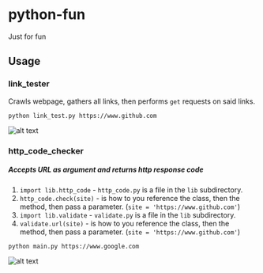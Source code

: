 # python-fun
Just for fun

## Usage

### link_tester
Crawls webpage, gathers all links, then performs `get` requests on said links.

```
python link_test.py https://www.github.com
```
![alt text](https://i.imgur.com/210IEMg.png)

### http_code_checker
##### Accepts URL as argument and returns http response code
1. `import lib.http_code` - `http_code.py` is a file in the `lib` subdirectory.
2. `http_code.check(site)` - is how to you reference the class, then the method, then pass a parameter. (`site = 'https://www.github.com'`)
3. `import lib.validate` - `validate.py` is a file in the `lib` subdirectory.
4. `validate.url(site)` - is how to you reference the class, then the method, then pass a parameter. (`site = 'https://www.github.com'`)

```
python main.py https://www.google.com
```
![alt text](https://i.imgur.com/IGV5Fgt.png)
